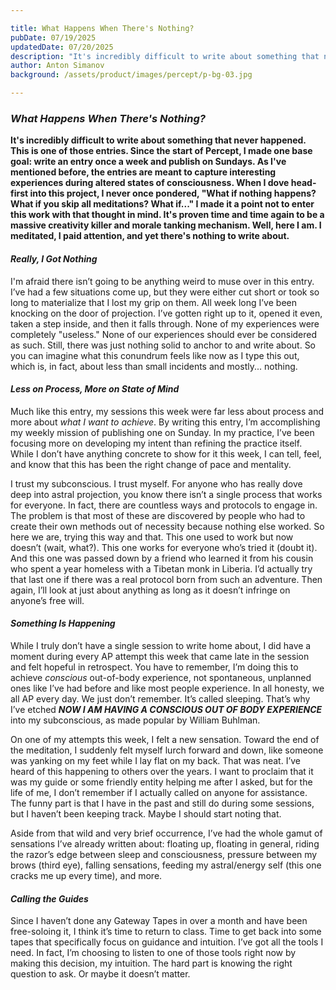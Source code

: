 ```yaml
---

title: What Happens When There's Nothing?
pubDate: 07/19/2025
updatedDate: 07/20/2025
description: "It's incredibly difficult to write about something that never happened. This is one of those entries. Since the start of Percept, I made one base goal: write an entry once a week and publish on Sundays. As I've mentioned before, the entries are meant to capture interesting experiences during altered states of consciousness. When I dove head-first into this project, I never once pondered, 'What if nothing happens? What if you skip all meditations? What if...' I made it a point not to enter this work with that thought in mind. It's proven time and time again to be a massive creativity killer and morale tanking mechanism. Well, here I am. I meditated, I paid attention, and yet there's nothing to write about."
author: Anton Simanov
background: /assets/product/images/percept/p-bg-03.jpg

---
```


### *What Happens When There's Nothing?*

**It's incredibly difficult to write about something that never happened. This is one of those entries. Since the start of Percept, I made one base goal: write an entry once a week and publish on Sundays. As I've mentioned before, the entries are meant to capture interesting experiences during altered states of consciousness. When I dove head-first into this project, I never once pondered, "What if nothing happens? What if you skip all meditations? What if..." I made it a point not to enter this work with that thought in mind. It's proven time and time again to be a massive creativity killer and morale tanking mechanism. Well, here I am. I meditated, I paid attention, and yet there's nothing to write about.**

#### *Really, I Got Nothing*

I'm afraid there isn’t going to be anything weird to muse over in this entry. I’ve had a few situations come up, but they were either cut short or took so long to materialize that I lost my grip on them. All week long I’ve been knocking on the door of projection. I’ve gotten right up to it, opened it even, taken a step inside, and then it falls through. None of my experiences were completely "useless." None of our experiences should ever be considered as such. Still, there was just nothing solid to anchor to and write about. So you can imagine what this conundrum feels like now as I type this out, which is, in fact, about less than small incidents and mostly... nothing.

#### *Less on Process, More on State of Mind*

Much like this entry, my sessions this week were far less about process and more about *what I want to achieve*. By writing this entry, I’m accomplishing my weekly mission of publishing one on Sunday. In my practice, I’ve been focusing more on developing my intent than refining the practice itself. While I don’t have anything concrete to show for it this week, I can tell, feel, and know that this has been the right change of pace and mentality.

I trust my subconscious. I trust myself. For anyone who has really dove deep into astral projection, you know there isn’t a single process that works for everyone. In fact, there are countless ways and protocols to engage in. The problem is that most of these are discovered by people who had to create their own methods out of necessity because nothing else worked. So here we are, trying this way and that. This one used to work but now doesn’t (wait, what?). This one works for everyone who’s tried it (doubt it). And this one was passed down by a friend who learned it from his cousin who spent a year homeless with a Tibetan monk in Liberia. I’d actually try that last one if there was a real protocol born from such an adventure. Then again, I’ll look at just about anything as long as it doesn’t infringe on anyone’s free will.

#### *Something Is Happening*

While I truly don’t have a single session to write home about, I did have a moment during every AP attempt this week that came late in the session and felt hopeful in retrospect. You have to remember, I’m doing this to achieve *conscious* out-of-body experience, not spontaneous, unplanned ones like I’ve had before and like most people experience. In all honesty, we all AP every day. We just don’t remember. It’s called sleeping. That’s why I’ve etched ***NOW I AM HAVING A CONSCIOUS OUT OF BODY EXPERIENCE*** into my subconscious, as made popular by William Buhlman.

On one of my attempts this week, I felt a new sensation. Toward the end of the meditation, I suddenly felt myself lurch forward and down, like someone was yanking on my feet while I lay flat on my back. That was neat. I’ve heard of this happening to others over the years. I want to proclaim that it was my guide or some friendly entity helping me after I asked, but for the life of me, I don’t remember if I actually called on anyone for assistance. The funny part is that I have in the past and still do during some sessions, but I haven’t been keeping track. Maybe I should start noting that.

Aside from that wild and very brief occurrence, I’ve had the whole gamut of sensations I’ve already written about: floating up, floating in general, riding the razor’s edge between sleep and consciousness, pressure between my brows (third eye), falling sensations, feeding my astral/energy self (this one cracks me up every time), and more.

#### *Calling the Guides*

Since I haven’t done any Gateway Tapes in over a month and have been free-soloing it, I think it’s time to return to class. Time to get back into some tapes that specifically focus on guidance and intuition. I’ve got all the tools I need. In fact, I’m choosing to listen to one of those tools right now by making this decision, my intuition. The hard part is knowing the right question to ask. Or maybe it doesn’t matter.
